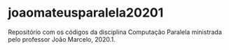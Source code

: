 # joaomateusparalela20201
Repositório com os códigos da disciplina Computação Paralela ministrada pelo professor João Marcelo, 2020.1.
